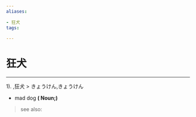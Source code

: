 ```yaml
---
aliases:
    
- 狂犬
tags:
    
---
```


# 狂犬
---
1).
,狂犬 > きょうけん,きょうけん

- mad dog
**( Noun;)**
> see also: 
            